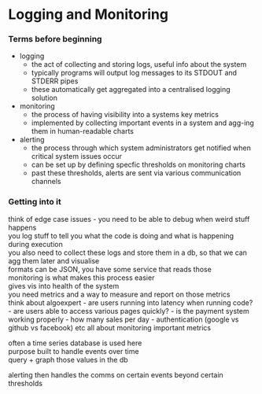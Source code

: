 # Logging and Monitoring

### Terms before beginning
- logging
	- the act of collecting and storing logs, useful info about the system
	- typically programs will output log messages to its STDOUT and STDERR pipes
	- these automatically get aggregated into a centralised logging solution
- monitoring
	- the process of having visibility into a systems key metrics 
	- implemented by collecting important events in a system and agg-ing them in human-readable charts
- alerting
	- the process through which system administrators get notified when critical system issues occur
	- can be set up by defining specfic thresholds on monitoring charts
	- past these thresholds, alerts are sent via various communication channels 


### Getting into it
think of edge case issues - you need to be able to debug when weird stuff happens \
you log stuff to tell you what the code is doing and what is happening during execution \
you also need to collect these logs and store them in a db, so that we can agg them later and visualise \
formats can be JSON, you have some service that reads those \
monitoring is what makes this process easier \
gives vis into health of the system \
you need metrics and a way to measure and report on those metrics \
think about algoexpert
	- are users running into latency when running code? 
	- are users able to access various pages quickly?
	- is the payment system working properly
	- how many sales per day 
	- authentication (google vs github vs facebook) etc
all about monitoring important metrics

often a time series database is used here \
purpose built to handle events over time \
query + graph those values in the db 

alerting then handles the comms on certain events beyond certain thresholds 


